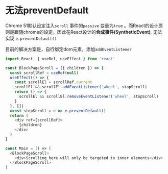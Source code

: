 # 无法preventDefault

Chrome 51默认设定注入`scroll` 事件的`passive` 变量为`true` 。而React的设计原则是跟随chrome的设定。因此在React设计的**合成事件\(**SyntheticEvent**\)**,  无法实现 `e.preventDefault()` 

目前的解决方案是，自行绑定dom元素，添加`addEventListener` 

```javascript
import React, { useRef, useEffect } from 'react'

const BlockPageScroll = ({ children }) => {
  const scrollRef = useRef(null)
  useEffect(() => {
    const scrollEl = scrollRef.current
    scrollEl && scrollEl.addEventListener('wheel', stopScroll)
    return () => {
      scrollEl && scrollEl.removeEventListener('wheel', stopScroll)
    }
  }, [])
  const stopScroll = e => e.preventDefault()
  return (
    <div ref={scrollRef}>
      {children}
    </div>
  )
}

const Main = () => (
  <BlockPageScroll>
    <div>Scrolling here will only be targeted to inner elements</div>
  </BlockPageScroll>
)
```

